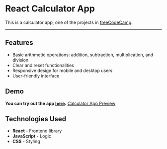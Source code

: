 # React Calculator App

This is a calculator app, one of the projects in [freeCodeCamp](https://www.freecodecamp.org/learn/front-end-development-libraries/front-end-development-libraries-projects/build-a-javascript-calculator).

---

## Features

- Basic arithmetic operations: addition, subtraction, multiplication, and division
- Clear and reset functionalities
- Responsive design for mobile and desktop users
- User-friendly interface

## Demo

**You can try out the app [here](https://fcc-react-js-calculator-app.vercel.app/).**
[Calculator App Preview](src/assets/calculator-demo-image.png)

## Technologies Used

- **React** - Frontend library
- **JavaScript** - Logic
- **CSS** - Styling
